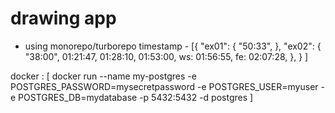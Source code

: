 # drawing app
- using monorepo/turborepo
timestamp - [{
        "ex01": {
            "50:33",
        },
        "ex02": {
            "38:00", 01:21:47, 01:28:10, 01:53:00, ws: 01:56:55, fe: 02:07:28, 
        },
    }
]

docker : [
    docker run --name my-postgres -e POSTGRES_PASSWORD=mysecretpassword -e POSTGRES_USER=myuser -e POSTGRES_DB=mydatabase -p 5432:5432 -d postgres
]
